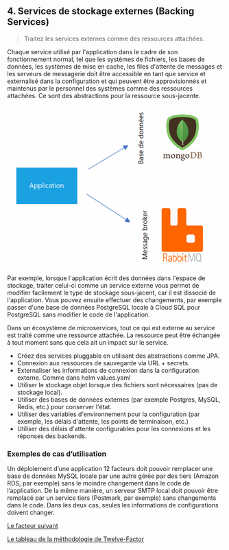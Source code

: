 ## 4. Services de stockage externes (Backing Services)

> Traitez les services externes comme des ressources attachées.

Chaque service utilisé par l'application dans le cadre de son fonctionnement normal, tel que les systèmes de fichiers, les bases de données, les systèmes de mise en cache, les files d'attente de messages et les serveurs de messagerie doit être accessible en tant que service et externalisé dans la configuration et qui peuvent être approvisionnés et maintenus par le personnel des systèmes comme des ressources attachées. Ce sont des abstractions pour la ressource sous-jacente. 

![](../images/stockage.png)

Par exemple, lorsque l'application écrit des données dans l'espace de stockage, traiter celui-ci comme un service externe vous permet de modifier facilement le type de stockage sous-jacent, car il est dissocié de l'application. Vous pouvez ensuite effectuer des changements, par exemple passer d'une base de données PostgreSQL locale à Cloud SQL pour PostgreSQL sans modifier le code de l'application.

Dans un écosystème de microservices, tout ce qui est externe au service est traité comme une ressource attachée. La ressource peut être échangée à tout moment sans que cela ait un impact sur le service.

- Créez des services pluggable en utilisant des abstractions comme JPA.
- Connexion aux ressources de sauvegarde via URL + secrets. 
- Externaliser les informations de connexion dans la configuration externe. Comme dans helm values.yaml
- Utiliser le stockage objet lorsque des fichiers sont nécessaires (pas de stockage local).
- Utiliser des bases de données externes (par exemple Postgres, MySQL, Redis, etc.) pour conserver l'état.
- Utiliser des variables d'environnement pour la configuration (par exemple, les délais d'attente, les points de terminaison, etc.)
- Utiliser des délais d'attente configurables pour les connexions et les réponses des backends.

### Exemples de cas d’utilisation

Un déploiement d’une application 12 facteurs doit pouvoir remplacer une base de données MySQL locale par une autre gérée par des tiers (Amazon RDS, par exemple) sans le moindre changement dans le code de l’application. De la même manière, un serveur SMTP local doit pouvoir être remplacé par un service tiers (Postmark, par exemple) sans changements dans le code. Dans les deux cas, seules les informations de configurations doivent changer.


[Le facteur suivant](./cicd.md)

[Le tableau de la méthodologie de Twelve-Factor](../README.md)